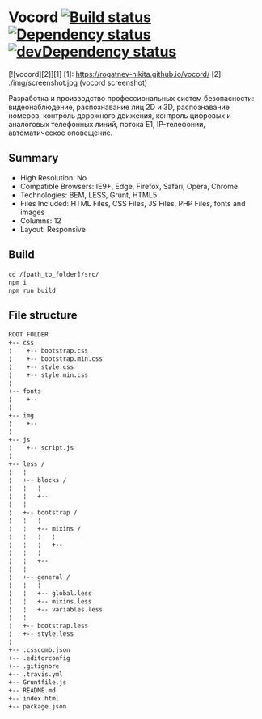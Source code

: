 # Vocord [![Build status][travis-image]][travis-url] [![Dependency status][dependency-image]][dependency-url] [![devDependency status][dev-dependency-image]][dev-dependency-url]
[![vocord][2]][1]
  [1]: https://rogatnev-nikita.github.io/vocord/
  [2]: ./img/screenshot.jpg (vocord screenshot)
  
Разработка и производство профессиональных систем безопасности: видеонаблюдение, распознавание лиц 2D и 3D, распознавание номеров, контроль дорожного движения, контроль цифровых и аналоговых телефонных линий, потока Е1, IP-телефонии, автоматическое оповещение.

## Summary
* High Resolution: No
* Compatible Browsers: IE9+, Edge, Firefox, Safari, Opera, Chrome
* Technologies: BEM, LESS, Grunt, HTML5
* Files Included: HTML Files, CSS Files, JS Files, PHP Files, fonts and images
* Columns: 12
* Layout: Responsive

## Build
    cd /[path_to_folder]/src/
    npm i  
    npm run build

## File structure
    ROOT FOLDER
    +-- css
    ¦    +-- bootstrap.css
    ¦    +-- bootstrap.min.css
    ¦    +-- style.css
    ¦    +-- style.min.css
    ¦
    +-- fonts
    ¦    +-- 
    ¦
    +-- img
    ¦    +-- 
    ¦
    +-- js
    ¦    +-- script.js
    ¦
    +-- less /
    ¦   ¦  
    ¦   +-- blocks /
    ¦   ¦   ¦
    ¦   ¦   +-- 
    ¦   ¦   
    ¦   +-- bootstrap /
    ¦   ¦   ¦
    ¦   ¦   +-- mixins /
    ¦   ¦   ¦   ¦
    ¦   ¦   ¦   +--
    ¦   ¦   ¦
    ¦   ¦   +-- 
    ¦   ¦   
    ¦   +-- general /
    ¦   ¦   ¦
    ¦   ¦   +-- global.less
    ¦   ¦   +-- mixins.less
    ¦   ¦   +-- variables.less
    ¦   ¦
    ¦   +-- bootstrap.less
    ¦   +-- style.less
    ¦
    +-- .csscomb.json
    +-- .editorconfig
    +-- .gitignore
    +-- .travis.yml
    +-- Gruntfile.js
    +-- README.md
    +-- index.html
    +-- package.json

[travis-image]: https://travis-ci.org/rogatnev-nikita/vocord.svg?branch=master
[travis-url]: https://travis-ci.org/rogatnev-nikita/vocord

[dependency-image]: https://david-dm.org/rogatnev-nikita/vocord.svg?style=flat-square
[dependency-url]: https://david-dm.org/rogatnev-nikita/vocord

[dev-dependency-image]: https://david-dm.org/rogatnev-nikita/vocord/dev-status.svg?style=flat-square
[dev-dependency-url]: https://david-dm.org/rogatnev-nikita/vocord#info=devDependencies
